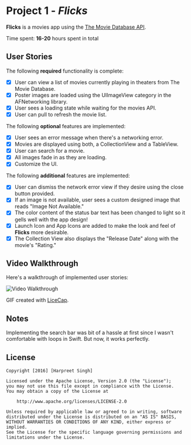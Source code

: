 # Project 1 - *Flicks*

**Flicks** is a movies app using the [The Movie Database API](http://docs.themoviedb.apiary.io/#).

Time spent: **16-20** hours spent in total

## User Stories

The following **required** functionality is complete:

- [x] User can view a list of movies currently playing in theaters from The Movie Database.
- [x] Poster images are loaded using the UIImageView category in the AFNetworking library.
- [x] User sees a loading state while waiting for the movies API.
- [x] User can pull to refresh the movie list.

The following **optional** features are implemented:

- [x] User sees an error message when there's a networking error.
- [x] Movies are displayed using both, a CollectionView and a TableView.
- [x] User can search for a movie.
- [x] All images fade in as they are loading.
- [x] Customize the UI.

The following **additional** features are implemented:

- [x] User can dismiss the network error view if they desire using the close button provided.
- [x] If an image is not available, user sees a custom designed image that reads "Image Not Available."
- [x] The color content of the status bar text has been changed to light so it gells well with the app design!
- [x] Launch Icon and App Icons are added to make the look and feel of **Flicks** more desirable.
- [x] The Collection View also displays the "Release Date" along with the movie's "Rating."

## Video Walkthrough 

Here's a walkthrough of implemented user stories:

<img src= 'http://i.imgur.com/brcRfkk.gif' title='Video Walkthrough' width='' alt='Video Walkthrough' />

GIF created with [LiceCap](http://www.cockos.com/licecap/).

## Notes

Implementing the search bar was bit of a hassle at first since I wasn't comfortable with loops in Swift. But now, it works perfectly.

## License

    Copyright [2016] [Harpreet Singh]

    Licensed under the Apache License, Version 2.0 (the "License");
    you may not use this file except in compliance with the License.
    You may obtain a copy of the License at

        http://www.apache.org/licenses/LICENSE-2.0

    Unless required by applicable law or agreed to in writing, software
    distributed under the License is distributed on an "AS IS" BASIS,
    WITHOUT WARRANTIES OR CONDITIONS OF ANY KIND, either express or implied.
    See the License for the specific language governing permissions and
    limitations under the License.
